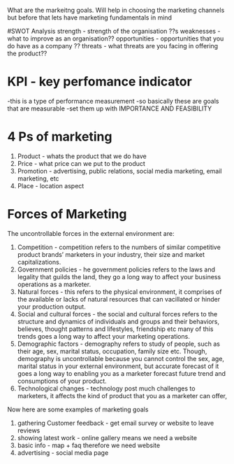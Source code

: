 What are the markeitng goals. Will help in choosing the marketing channels 
but before that lets have marketing fundamentals in mind 

#SWOT Analysis
strength - strength of the organisation ??s
weaknesses - what to improve as an organisation??
opportunities - opportunities that you do have as a company ??
threats - what threats are you facing in offering the product??

# KPI - key perfomance indicator
-this is a type of performance measurement
-so basically these are goals that are measurable 
-set them up with IMPORTANCE AND FEASIBILITY


# 4 Ps of marketing 
1. Product - whats the product that we do have 
2. Price - what price can we put to the product 
3. Promotion - advertising, public relations, social media marketing, email marketing, etc 
4. Place - location aspect 

# Forces of Marketing 
 The uncontrollable forces in the external environment are:
1. Competition - competition refers to the numbers of similar competitive product brands’ marketers in your industry, their size and market capitalizations. 
2. Government policies - he government policies refers to the laws and legality that guilds the land, they go a long way to affect your business operations as a marketer.
3. Natural forces - this refers to the physical environment, it comprises of the available or lacks of natural resources that can vacillated or hinder your production output.
4. Social and cultural forces - the social and cultural forces refers to the structure and dynamics of individuals and groups and their behaviors, believes, thought patterns and lifestyles, friendship etc many of this trends goes a long way to affect your marketing operations.
5. Demographic factors - demography refers to study of people, such as their age, sex, marital status, occupation, family size etc. Though, demography is uncontrollable because you cannot control the sex, age, marital status in your external environment, but accurate forecast of it goes a long way to enabling you as a marketer forecast future trend and consumptions of your product.
6. Technological changes - technology post much challenges to marketers, it affects the kind of product that you as a marketer can offer, 

Now here are some examples of marketing goals 
1. gathering Customer feedback - get email survey or website to leave reviews
2. showing latest work - online gallery means we need a website  
3. basic info - map + faq therefore we need website
4. advertising - social media page 
